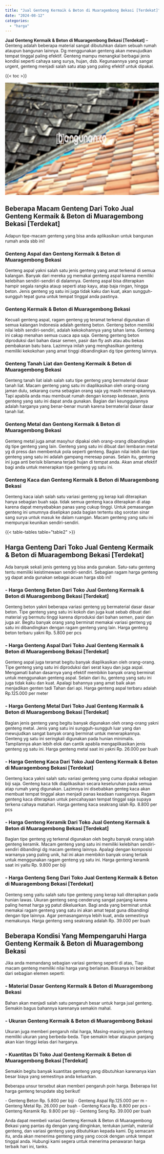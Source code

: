```yaml
---
title: "Jual Genteng Kermaik & Beton di Muaragembong Bekasi [Terdekat]"
date: "2024-08-12"
categories: 
  - "harga"
---
```


**Jual Genteng Kermaik & Beton di Muaragembong Bekasi \[Terdekat\]** – Genteng adalah beberapa material sangat dibutuhkan dalam sebuah rumah ataupun bangunan lainnya. Dg menggunakan genteng akan mewujudkan tempat tinggal paling efektif. Genteng mampu menangkal berbagai jenis kondisi seperti cahaya sang surya, hujan, dsb. Kegunaannya yang sangat urgent, genteng menjadi salah satu atap yang paling efektif untuk dipakai.

{{< toc >}}

![Jual Genteng Kermaik & Beton di Muaragembong Bekasi [Terdekat]](/images/genteng-minimalis-murah26.png)

## Beberapa Macam Genteng Dari Toko Jual Genteng Kermaik & Beton di Muaragembong Bekasi \[Terdekat\]

Adapun tipe-macam genteng yang bisa anda aplikasikan untuk bangunan rumah anda sbb ini!

### Genteng Aspal dan Genteng Kermaik & Beton di Muaragembong Bekasi

Genteng aspal yakni salah satu jenis genteng yang amat terkenal di semua kalangan. Banyak dari mereka yg memakai genteng aspal karena memiliki kelebihan sendiri-sendiri di dalamnya. Genteng aspal bisa diterapkan hampir segala rangka ataup seperti atap kayu, atap baja ringan, hingga beton. Jenis genteng yg satu ini juga tidak kaku dan kuat, akan sungguh-sungguh tepat guna untuk tempat tinggal anda pastinya.

### Genteng Kermaik & Beton di Muaragembong Bekasi

Kecuali genteng aspal, ragam genteng yg teramat terkenal digunakan di semua kalangan Indonesia adalah genteng beton. Genteng beton memiliki nilai lebih sendiri-sendiri, adalah kekokohannya yang tahan lama. Genteng ini cakap menahan semua cuaca apa saja. Genteng genteng beton diproduksi dari bahan dasar semen, pasir dan fly ash atau abu bekas pembakaran batu bara. Lazimnya inilah yang menghasilkan genteng memiliki kekokohan yang amat tinggi dibandingkan dg tipe genteng lainnya.

### Genteng Tanah Liat dan Genteng Kermaik & Beton di Muaragembong Bekasi

Genteng tanah liat ialah salah satu tipe genteng yang bermaterial dasar tanah liat. Macam genteng yang satu ini diaplikasikan oleh orang-orang jaman dulu, sekarang cuma sebagian orang saja yg masih menerapkannya. Tapi apabila anda mau membuat rumah dengan konsep kedesaan, jenis genteng yang satu ini dapat anda gunakan. Bagian dari keunggulannya adalah harganya yang benar-benar murah karena bermaterial dasar dasar tanah liat.

### Genteng Metal dan Genteng Kermaik & Beton di Muaragembong Bekasi

Genteng metal juga amat masyhur dipakai oleh orang-orang dibandingkan dg tipe genteng yang lain. Genteng yang satu ini dibuat dari lembaran metal yg di press dan membentuk pola seperti genteng. Bagian nilai lebih dari tipe genteng yang satu ini adalah gampang meresap panas. Selain itu, genteng ini juga anti berisik bilamana terjadi hujan di tempat anda. Akan amat efektif bagi anda untuk menerapkan tipe genteng yg satu ini.

### Genteng Kaca dan Genteng Kermaik & Beton di Muaragembong Bekasi

Genteng kaca ialah salah satu variasi genteng yg kerap kali diterapkan hanya sebagian buah saja. tidak semua genteng kaca diterapkan di atap karena dapat menyebabkan panas yang cukup tinggi. Untuk pemasangan genteng ini umumnya diselipkan pada bagian tertentu sbg sorotan sinar sang surya untuk masuk ke dalam ruangan. Macam genteng yang satu ini mempunyai keunikan sendiri-sendiri.

{{< table-tables table="table2" >}}

## Harga Genteng Dari Toko Jual Genteng Kermaik & Beton di Muaragembong Bekasi \[Terdekat\]

Ada banyak sekali jenis genteng yg bisa anda gunakan. Satu-satu genteng tentu memiliki keistimewaan sendiri-sendiri. Sebagian ragam harga genteng yg dapat anda gunakan sebagai acuan harga sbb ini!

### \- Harga Genteng Beton Dari Toko Jual Genteng Kermaik & Beton di Muaragembong Bekasi \[Terdekat\]

Genteng beton yakni beberapa variasi genteng yg bermaterial dasar dasar beton. Tipe genteng yang satu ini kokoh dan juga kuat sebab dibuat dari material yg bermutu tinggi karena diproduksi dari bahan semen, pasir dan juga air. Begitu banyak orang yang berminat memakai variasi genteng yg satu ini dibandingkan dengan ragam genteng yang lain. Harga genteng beton terbaru yakni Rp. 5.800 per pcs

### \- Harga Genteng Aspal Dari Toko Jual Genteng Kermaik & Beton di Muaragembong Bekasi \[Terdekat\]

Genteng aspal juga teramat begitu banyak diaplikasikan oleh orang-orang. Tipe genteng yang satu ini diproduksi dari serat kayu dan juga aspal. Mengamati bahan dasarnya yang efektif membikin banyak orang berminat untuk menggunakan genteng aspal. Selain dari itu, genteng yang satu ini juga tidak kaku dan kuat. Apalagi bahannya yang amat baik akan menjadikan genten tadi Tahan dari api. Harga genteng aspal terbaru adalah Rp.125.000 per meter

### \- Harga Genteng Metal Dari Toko Jual Genteng Kermaik & Beton di Muaragembong Bekasi \[Terdekat\]

Bagian jenis genteng yang begitu banyak digunakan oleh orang-orang yakni genteng metal. Jenis yang satu ini sungguh-sungguh luar yang dan mewujudkan sangat banyak orang berminat untuk menerapkannya. Genteng yg satu ini seringkali digunakan pada hunian minimalis. Tampilannya akan lebih elok dan cantik apabila mengaplikasikan jenis genteng yg satu ini. Harga genteng metal saat ini yakni Rp. 26.000 per buah

### \- Harga Genteng Kaca Dari Toko Jual Genteng Kermaik & Beton di Muaragembong Bekasi \[Terdekat\]

Genteng kaca yakni salah satu variasi genteng yang cuma dipakai sebagian biji saja. Genteng kaca tdk diaplikasikan secara keseluruhan pada semua atap rumah yang digunakan. Lazimnya ini disebabkan genteg kaca akan membuat tempat tinggal akan menjadi panas keadaan ruangannya. Ragam genteng kaca diterapkan untuk pencahayaan tempat tinggal saja supaya terkena cahaya matahari. Harga genteng kaca seakrang ialah Rp. 8.800 per pcs

### \- Harga Genteng Keramik Dari Toko Jual Genteng Kermaik & Beton di Muaragembong Bekasi \[Terdekat\]

Bagian tipe genteng yg terkenal digunakan oleh begitu banyak orang ialah genteng keramik. Macam genteng yang satu ini memiliki kelebihan sendiri-sendiri dibandingi dg macam genteng lainnya. Apalagi dengan komposisi warnanya yang paling unik, hal ini akan membikin banyak orang tertaik untuk menggunakan ragam genteng yg satu ini. Harga genteng keramik saat ini yaitu Rp. 9.800 per biji

### \- Harga Genteng Seng Dari Toko Jual Genteng Kermaik & Beton di Muaragembong Bekasi \[Terdekat\]

Genteng seng yaitu salah satu tipe genteng yang kerap kali diterapkan pada hunian lawas. Ukuran genteng seng cenderung sangat panjang karena paling hemat harga yg patut dikeluarkan. Bagi anda yang berminat untuk memakai ragam genteng yang satu ini akan amat tepat guna dibandingi dengan tipe lainnya. Agar pemasangannya lebih kuat, anda semestinya memakunya. Harga genteng seng seakrang adalah Rp. 39.000 per buah

## Beberapa Kondisi Yang Mempengaruhi Harga Genteng Kermaik & Beton di Muaragembong Bekasi

Jika anda memandang sebagian variasi genteng seperti di atas, Tiap macam genteng memiliki nilai harga yang berlainan. Biasanya ini berakibat dari sebagian elemen seperti:

### \- Material Dasar Genteng Kermaik & Beton di Muaragembong Bekasi

Bahan akan menjadi salah satu pengaruh besar untuk harga jual genteng. Semakin bagus bahannya karenanya semakin mahal.

### \- Ukuran Genteng Kermaik & Beton di Muaragembong Bekasi

Ukuran juga memberi pengaruh nilai harga, Masing-masing jenis genteng memiliki ukuran yang berbeda-beda. Tipe semakin lebar ataupun panjang akan kian tinggi kelas dari harganya.

### \- Kuantitas Di Toko Jual Genteng Kermaik & Beton di Muaragembong Bekasi \[Terdekat\]

Semakin begitu banyak kuantitas genteng yang dibutuhkan karenanya kian besar biaya yang semestinya anda keluarkan.

Beberapa unsur tersebut akan memberi pengaruh poin harga. Beberapa list harga genteng terupdate sbg berikut!

\- Genteng Beton Rp. 5.800 per biji - Genteng Aspal Rp.125.000 per m - Genteng Metal Rp. 26.000 per buah - Genteng Kaca Rp. 8.800 per pcs - Genteng Keramik Rp. 9.800 per biji - Genteng Seng Rp. 39.000 per buah

Anda dapat membeli variasi Genteng Kermaik & Beton di Muaragembong Bekasi yang pantas dg dengan yang diinginkan, tentukan jumlah, material genteng, dan variasi genteng yang dibutuhkan kepada kami. Dg semacam itu, anda akan menerima genteng yang yang cocok dengan untuk tempat tinggal anda. Hubungi kami segera untuk menerima penawaran harga terbaik hari ini, tanks.
